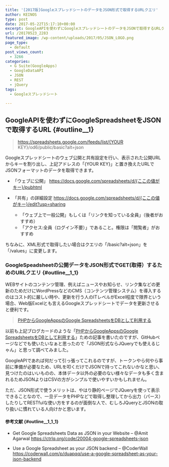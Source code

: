 ```yaml
---
title: '[2017版]GoogleスプレッドシートのデータをJSON形式で取得するURLクエリ'
author: KEINOS
type: post
date: 2017-05-22T15:17:10+00:00
excerpt: GoogleAPIを使わずにGoogleスプレッドシートのデータをJSONで取得するURLクエリと注意点
url: /20170523_2283
featured_image: /wp-content/uploads/2017/05/JSON_LOGO.png
page_type:
  - default
post_views_count:
  - 3266
categories:
  - G Suite(GoogleApps)
  - GoogleDataAPI
  - JSON
  - REST
  - jQuery
tags:
  - Googleスプレッドシート

---
```

## GoogleAPIを使わずにGoogleSpreadsheetをJSONで取得するURL {#outline__1}

> https://spreadsheets.google.com/feeds/list/{YOUR KEY}/od6/public/basic?alt=json

Googleスプレッドシートのウェブ公開と共有設定を行い、表示された公開URLからキーを割り出し、上記アドレスの「{YOUR KEY}」と置き換えたURLでJSONフォーマットのデータを取得できます。

  * 「ウェブに公開」 
    https://docs.google.com/spreadsheets/d/{ここの値がキー}/pubhtml

  * 「共有」の詳細設定 
    https://docs.google.com/spreadsheets/d/{ここの値がキー}/edit?usp=sharing
    
      * 「ウェブ上で一般公開」もしくは「リンクを知っている全員」（後者がおすすめ）
      * 「アクセス:全員（ログイン不要）」であること。権限は「閲覧者」がおすすめ

ちなみに、XML形式で取得したい場合はクエリの「/basic?alt=json」を「/values」に変更します。

### GoogleSpeadsheetの公開データをJSON形式でGET(取得）するためのURLクエリ {#outline__1_1}

WEBサイトのコンテンツ管理、例えばニュースやお知らせ、リンク集などの更新のためだけにWordPressなどのCMS（コンテンツ管理システム）を導入するのはコスト的に厳しい時や、更新を行う人のITレベルがExcel程度で限界という場合、Web版Excelとも言えるGoogleスプレッドシートでデータを更新させると便利です。

<blockquote class="wp-embedded-content" data-secret="mnrzB0UfXR">
  <p>
    <a href="https://blog.keinos.com/20100113_811">PHPからGoogleAppsのGoogle SpreadsheetsをDBとして利用する</a>
  </p>
</blockquote>

<iframe class="wp-embedded-content" sandbox="allow-scripts" security="restricted" style="position: absolute; clip: rect(1px, 1px, 1px, 1px);" src="https://blog.keinos.com/20100113_811/embed#?secret=mnrzB0UfXR" data-secret="mnrzB0UfXR" width="600" height="338" title="&#8220;PHPからGoogleAppsのGoogle SpreadsheetsをDBとして利用する&#8221; &#8212; KEINOS™の日記" frameborder="0" marginwidth="0" marginheight="0" scrolling="no"></iframe>

以前も上記ブログカードのような「<a href="/20100113_811" target="_blank">PHPからGoogleAppsのGoogle SpreadsheetsをDBとして利用する</a>」ための記事を書いたのですが、GitHubページなどでも使いたいなぁと思ったので「JSON形式ならJQueryでも使えるじゃん」と思って調べてみました。

GoogleAPIであれば何だって引っ張ってこれるのですが、トークンやら何やら事前に準備が必要なため、URLを叩くだけでJSONで持ってこれないかなと思い、見つけたのはいいものの、本体データ以外の必要のない様々なデータも多く含まれるためJSONよりはCSVの方がシンプルで使いやすいかもしれません。

ただ、JSON形式で使うメリットは、やはり静的ページでJQueryを使って表示できることなので、一旦データをPHPなどで取得し整理してから出力（パース）したりしてRESTfulな使い方をするのが面倒な人で、むしろJQueryとJSONの取り扱いに慣れている人向けかと思います。

#### 参考文献 {#outline__1_1_1}

  * Get Google Spreadsheets Data as JSON in your Website &#8211; @Amit Agarwal 
    <a href="https://ctrlq.org/code/20004-google-spreadsheets-json" target="_blank">https://ctrlq.org/code/20004-google-spreadsheets-json</a>

  * Use a Google Spreadsheet as your JSON backend &#8211; @CoderWall 
    <a href="https://coderwall.com/p/duapqq/use-a-google-spreadsheet-as-your-json-backend" target="_blank">https://coderwall.com/p/duapqq/use-a-google-spreadsheet-as-your-json-backend</a>